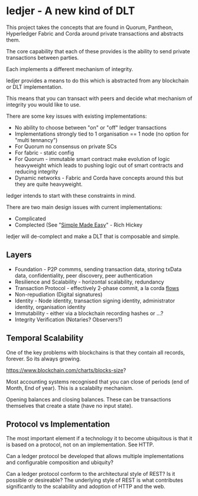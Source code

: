 # ledjer - A new kind of DLT

This project takes the concepts that are found in Quorum, Pantheon, Hyperledger Fabric and Corda around private transactions and abstracts them.

The core capability that each of these provides is the ability to send private transactions between parties.

Each implements a different mechanism of integrity.

ledjer provides a means to do this which is abstracted from any blockchain or DLT implementation.

This means that you can transact with peers and decide what mechanism of integrity you would like to use.

There are some key issues with existing implementations:

- No ability to choose between "on" or "off" ledger transactions
- Implementations strongly tied to 1 organisation == 1 node (no option for "multi tennancy")
- For Quorum no consensus on private SCs
- For fabric - static config
- For Quorum - immutable smart contract make evolution of logic heavyweight which leads to pushing logic out of smart contracts and reducing integrity
- Dynamic networks - Fabric and Corda have concepts around this but they are quite heavyweight. 

ledger intends to start with these constraints in mind.

There are two main design issues with current implementations:

- Complicated
- Complected (See "[Simple Made Easy](https://www.infoq.com/presentations/Simple-Made-Easy)" - Rich Hickey

ledjer will de-complect and make a DLT that is composable and simple. 

## Layers

- Foundation - P2P commms, sending transaction data, storing txData data, confidentiality, peer discovery, peer authentication
- Resilience and Scalability - horizontal scalability, redundancy
- Transaction Protocol - effectively 2-phase commit, a la corda [flows](https://docs.corda.net/key-concepts-flows.html)
- Non-repudiation (Digital signatures)
- Identity - Node identity, transaction signing identity, administrator identity, organisation identity
- Immutability - either via a blockchain recording hashes or ...?
- Integrity Verification (Notaries? Observers?)

## Temporal Scalability

One of the key problems with blockchains is that they contain all records, forever. So its always growing.

https://www.blockchain.com/charts/blocks-size?

Most accounting systems recognised that you can close of periods (end of Month, End of year). This is a scalabilty mechanism.

Opening balances and closing balances. These can be transactions themselves that create a state (have no input state).



## Protocol vs Implementation

The most important element if a technology it to become ubiquitous is that it is based on a protocol, not on an implementation. See HTTP.

Can a ledger protocol be developed that allows multiple implementations and configurable composition and ubiquity?

Can a ledger protocol conform to the architectural style of REST? Is it possible or desireable? The underlying style of REST is what contributes significantly to the scalability and adoption of HTTP and the web.







